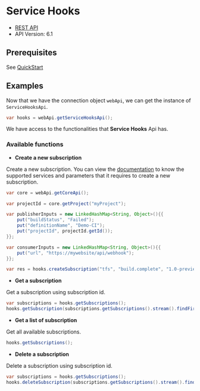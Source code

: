 # Service Hooks

- [REST API](https://docs.microsoft.com/en-us/rest/api/azure/devops/hooks/?view=azure-devops-rest-6.1)
- API Version: 6.1

## Prerequisites

See [QuickStart](quickstart.md)

## Examples

Now that we have the connection object `webApi`, we can get the instance of `ServiceHooksApi`.

```java
var hooks = webApi.getServiceHooksApi();
```

We have access to the functionalities that **Service Hooks** Api has.

### Available functions

- **Create a new subscription**

Create a new subscription. You can view the [documentation](https://docs.microsoft.com/en-us/rest/api/azure/devops/hooks/subscriptions/create?view=azure-devops-rest-6.1#examples) to know the supported services and parameters that it requires to create a new subscription.

```java
var core = webApi.getCoreApi();

var projectId = core.getProject("myProject");

var publisherInputs = new LinkedHashMap<String, Object>(){{
    put("buildStatus", "Failed");
    put("definitionName", "Demo-CI");
    put("projectId", projectId.getId());
}};

var consumerInputs = new LinkedHashMap<String, Object>(){{
    put("url", "https://mywebsite/api/webhook");
}};

var res = hooks.createSubscription("tfs", "build.complete", "1.0-preview.1", "webHooks", "httpRequest", publisherInputs, consumerInputs);
```

- **Get a subscription**

Get a subscription using subscription id.

```java
var subscriptions = hooks.getSubscriptions();
hooks.getSubscription(subscriptions.getSubscriptions().stream().findFirst().get().getId());
```

- **Get a list of subscription**

Get all available subscriptions.

```java
hooks.getSubscriptions();
```

- **Delete a subscription**

Delete a subscription using subscription id.

```java
var subscriptions = hooks.getSubscriptions();
hooks.deleteSubscription(subscriptions.getSubscriptions().stream().findFirst().get().getId());
```
